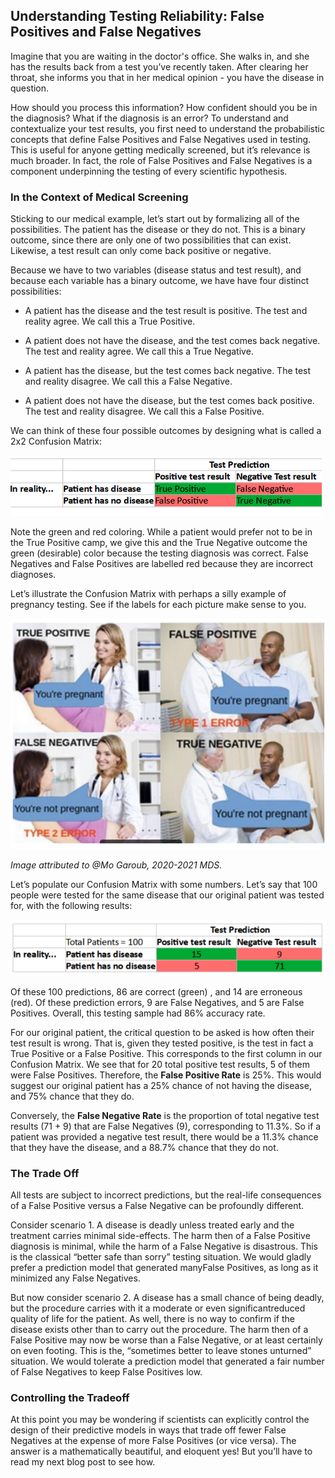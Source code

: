 ## Understanding Testing Reliability: False Positives and False Negatives

Imagine that you are waiting in the doctor's office. She walks in, and she has the results back from a test you’ve recently taken. After clearing her throat, she informs you that in her medical opinion - you have the  disease in question.

How should you process this information? How confident should you be in the diagnosis? What if the diagnosis is an error? To understand and contextualize your test results, you first need to understand the probabilistic concepts that define False Positives and False Negatives used in testing. This is useful for anyone getting medically screened, but it’s relevance is much broader. In fact, the role of False Positives and False Negatives is a component underpinning the testing of every scientific hypothesis.

### In the Context of Medical Screening

Sticking to our medical example, let’s start out by formalizing all of the possibilities. The patient has the disease or they do not. This is a binary outcome, since there are only one of two possibilities that can exist. Likewise, a test result can only come back positive or negative. 

Because we have to two variables (disease status and test result), and because each variable has a binary outcome, we have have four distinct possibilities:

- A patient has the disease and the test result is positive. The test and reality agree. We call this a True Positive.
     
- A patient does not have the disease, and the test comes back negative. The test and reality agree. We call this a True Negative.
     
- A patient has the disease, but the test comes back negative. The test and reality disagree. We call this a False Negative. 
     
- A patient does not have the disease, but the test comes back positive. The test and reality disagree. We call this a False Positive.     


We can think of these four possible outcomes by designing what is called a 2x2 Confusion Matrix:

![](https://github.com/calsvein/MDS_blog/blob/gh-pages/image_1.PNG)

Note the green and red coloring. While a patient would prefer not to be in the True Positive camp, we give this and the True Negative outcome the green (desirable) color because the testing diagnosis was correct. False Negatives and False Positives are labelled red because they are incorrect diagnoses.

Let’s illustrate the Confusion Matrix with perhaps a silly example of pregnancy testing. See if the labels for each picture make sense to you.

![](https://github.com/calsvein/MDS_blog/blob/gh-pages/image_2.PNG)

*Image attributed to @Mo Garoub, 2020-2021 MDS.*

Let’s populate our Confusion Matrix with some numbers. Let’s say that 100 people were tested for the same disease that our original patient was tested for, with the following results:

![](https://github.com/calsvein/MDS_blog/blob/gh-pages/image_3.PNG)

Of these 100 predictions, 86 are correct (green) , and 14 are erroneous (red). Of these prediction errors, 9 are False Negatives, and 5 are False Positives. Overall, this testing sample had 86% accuracy rate.

For our original patient, the critical question to be asked is how often their test result is wrong. That is, given they tested positive, is the test in fact a True Positive or a False Positive. This corresponds to the first column in our Confusion Matrix. We see that for 20 total positive test results, 5 of them were False Positives. Therefore, the **False Positive Rate** is 25%. This would suggest our original patient has a 25% chance of not having the disease, and 75% chance that they do. 

Conversely, the **False Negative Rate** is the proportion of total negative test results (71 + 9) that are False Negatives (9), corresponding to 11.3%. So if a patient was provided a negative test result, there would be a 11.3% chance that they have the disease, and a 88.7% chance that they do not. 

### The Trade Off

All tests are subject to incorrect predictions, but the real-life consequences of a False Positive versus a False Negative can be profoundly different.

Consider scenario 1. A disease is deadly unless treated early and the treatment carries minimal side-effects. The harm then of a False Positive diagnosis is minimal, while the harm of a False Negative is disastrous. This is the classical “better safe than sorry” testing situation. We would gladly prefer a prediction model that generated manyFalse Positives, as long as it minimized any False Negatives. 

But now consider scenario 2. A disease has a small chance of being deadly, but the procedure carries with it a moderate or even significantreduced quality of life for the patient. As well, there is no way to confirm if the disease exists other than to carry out the procedure. The harm then of a False Positive may now be worse than a False Negative, or at least certainly on even footing. This is the, “sometimes better to leave stones unturned” situation. We would tolerate a prediction model that generated a fair number of False Negatives to keep False Positives low. 

### Controlling the Tradeoff

At this point you may be wondering if scientists can explicitly control the design of their predictive models in ways that trade off fewer False Negatives at the expense of more False Positives (or vice versa). The answer is a mathematically beautiful, and eloquent yes! But you’ll have to read my next blog post to see how.

